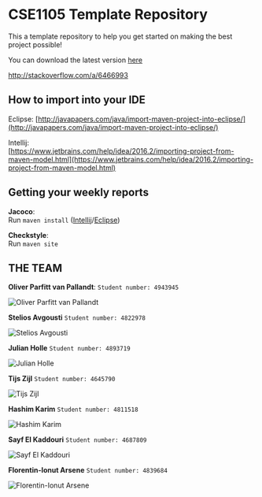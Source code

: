 # CSE1105 Template Repository

This a template repository to help you get started on making the best project possible!

You can download the latest version [here](https://github.com/SERG-Delft/TI1216/releases)

http://stackoverflow.com/a/6466993

## How to import into your IDE

Eclipse:
[http://javapapers.com/java/import-maven-project-into-eclipse/](http://javapapers.com/java/import-maven-project-into-eclipse/)

Intellij:  
[https://www.jetbrains.com/help/idea/2016.2/importing-project-from-maven-model.html](https://www.jetbrains.com/help/idea/2016.2/importing-project-from-maven-model.html)

## Getting your weekly reports

**Jacoco**:  
Run `maven install` ([Intellij](https://www.jetbrains.com/help/idea/2016.3/getting-started-with-maven.html#execute_maven_goal)/[Eclipse](http://imgur.com/a/6q7pV))

**Checkstyle**:  
Run `maven site`

## THE TEAM
**Oliver Parfitt van Pallandt**:
`Student number: 4943945`

![Oliver Parfitt van Pallandt](https://docs.google.com/uc?id=1IRZN4DK2h423HfdPc2hQxt-U5QGpl2MO)

**Stelios Avgousti**  `Student number: 4822978`

![Stelios Avgousti](https://docs.google.com/uc?id=1cXPzBfvGFHcsS1L2J2t2ldR0E63SQyzF)

**Julian Holle** `Student number: 4893719`

![Julian Holle](https://docs.google.com/uc?id=1I3aUc1n8Tc_2rtw5yP1M69XMFAk-KhVV)

**Tijs Zijl** `Student number: 4645790`

![Tijs Zijl](https://docs.google.com/uc?id=1IVwkd-zjtyJVkspu9yYNzWxqe_7QNJAB)

**Hashim Karim** `Student number: 4811518`

![Hashim Karim](https://docs.google.com/uc?id=1OdiuUzGTZ68gf05Gajjbizk_H0CUWoPo)

**Sayf El Kaddouri** `Student number: 4687809`

![Sayf El Kaddouri](https://docs.google.com/uc?id=1k5-8syzS0L7mLqq1ExWkkiNNtFLo2OtI)

**Florentin-Ionut Arsene** `Student number: 4839684`

![Florentin-Ionut Arsene](https://docs.google.com/uc?id=1MxrZbUFPXh7hYQax38IY44IETB5p6H8b)




